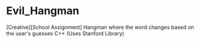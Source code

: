 # Evil_Hangman
[Creative][School Assignment] Hangman where the word changes based on the user's guesses C++ (Uses Stanford Library)
